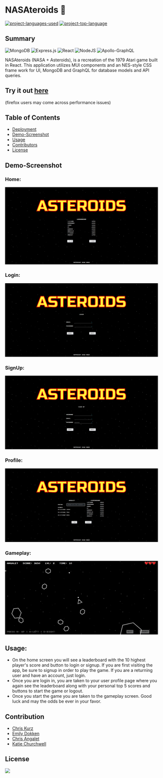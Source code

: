 # NASAteroids :rocket:
  [![project-languages-used](https://img.shields.io/github/languages/count/ChrisKurz098/NASAteroids?color=important)](https://github.com/ChrisKurz098/NASAteroids)
  [![project-top-language](https://img.shields.io/github/languages/top/ChrisKurz098/NASAteroids?color=blueviolet)](https://github.com/ChrisKurz098/NASAteroids)


## Summary
![MongoDB](https://img.shields.io/badge/MongoDB-%234ea94b.svg?style=flat&logo=mongodb&logoColor=white)
![Express.js](https://img.shields.io/badge/express.js-%23404d59.svg?style=flat&logo=express&logoColor=%2361DAFB)
![React](https://img.shields.io/badge/react-%2320232a.svg?style=flat&logo=react&logoColor=%2361DAFB)
![NodeJS](https://img.shields.io/badge/node.js-6DA55F?style=flat&logo=node.js&logoColor=white)
![Apollo-GraphQL](https://img.shields.io/badge/-ApolloGraphQL-311C87?style=flat&logo=apollo-graphql)

NASAteroids (NASA + Asteroids), is a recreation of the 1979 Atari game built in React.  This application utilizes MUI components and an NES-style CSS frame work for UI, MongoDB and GraphQL for database models and API queries. 

## Try it out [here](https://nasteroids.herokuapp.com/)
(firefox users may come across performance issues)

## Table of Contents
- [Deployment](#deployment) 
- [Demo-Screenshot](#demo-screenshot)
- [Usage](#usage)
- [Contributors](#contributors)
- [License](#license)

## Demo-Screenshot


### Home:
![home-screen](/client/public/assets/img/Asteroids_Home.png)

### Login:
![login-screen](/client/public/assets/img/Asteroids_Login.png)

### SignUp:
![signup-screen](/client/public/assets/img/Asteroids_SignUp.png)

### Profile:
![profile-screen](/client/public/assets/img/Asteroids_Profile.png)

### Gameplay:
![gameplay-screen](/client/public/assets/img/Asteroids_GamePlay.png)

## Usage:

- On the home screen you will see a leaderboard with the 10 highest player's score and button to login or signup.  If you are first visiting the app, be sure to signup in order to play the game.  If you are a returning user and have an account, just login.
- Once you are login in, you are taken to your user profile page where you again see the leaderboard along with your personal top 5 scores and buttons to start the game or logout.
- Once you start the game you are taken to the gameplay screen.  Good luck and may the odds be ever in your favor.


## Contribution
- [Chris Kurz](https://github.com/ChrisKurz098)
- [Emily Dokken](https://github.com/emdok)
- [Chris Angalet](https://github.com/cangalet)
- [Katie Churchwell](https://github.com/katiechurchwell)
  
## License
  ![](https://img.shields.io/badge/license-MIT-blue)

